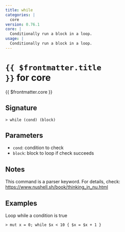 ```yaml
---
title: while
categories: |
  core
version: 0.76.1
core: |
  Conditionally run a block in a loop.
usage: |
  Conditionally run a block in a loop.
---
```


# <code>{{ $frontmatter.title }}</code> for core

<div class='command-title'>{{ $frontmatter.core }}</div>

## Signature

```> while (cond) (block)```

## Parameters

 -  `cond`: condition to check
 -  `block`: block to loop if check succeeds

## Notes
This command is a parser keyword. For details, check:
  https://www.nushell.sh/book/thinking_in_nu.html
## Examples

Loop while a condition is true
```shell
> mut x = 0; while $x < 10 { $x = $x + 1 }
```
